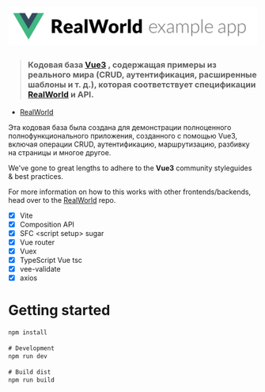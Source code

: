 # ![RealWorld Example App](logo.png)



> ### Кодовая база [Vue3](https://vuejs.org/) , содержащая примеры из реального мира (CRUD, аутентификация, расширенные шаблоны и т. д.), которая соответствует спецификации [RealWorld](https://github.com/gothinkster/realworld) и API.

- [RealWorld](https://github.com/gothinkster/realworld)


Эта кодовая база была создана для демонстрации полноценного полнофункционального приложения, созданного с помощью Vue3, включая операции CRUD, аутентификацию, маршрутизацию, разбивку на страницы и многое другое.

We've gone to great lengths to adhere to the **Vue3** community styleguides & best practices.

For more information on how to this works with other frontends/backends, head over to the [RealWorld](https://github.com/gothinkster/realworld) repo.


- [x] Vite
- [x] Composition API
- [x] SFC \<script setup> sugar
- [x] Vue router
- [x] Vuex
- [x] TypeScript Vue tsc
- [x] vee-validate
- [x] axios

# Getting started

```shell script
npm install

# Development
npm run dev

# Build dist
npm run build

```
